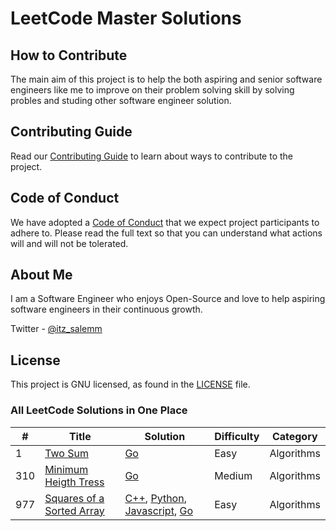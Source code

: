 # LeetCode Master Solutions

## How to Contribute

The main aim of this project is to help the both aspiring and senior software engineers like me to improve on their problem solving skill by solving probles and studing other software engineer solution.

## Contributing Guide

Read our [Contributing Guide](./CONTRIBUTING.md) to learn about ways to contribute to the project.

## Code of Conduct

We have adopted a [Code of Conduct](./CODE_OF_CONDUCT.md) that we expect project participants to adhere to. Please read the full text so that you can understand what actions will and will not be tolerated.

## About Me

I am a Software Engineer who enjoys Open-Source and love to help aspiring software engineers in their continuous growth.

Twitter - [@itz_salemm](https://twitter.com/itz_salemm)

## License

This project is GNU licensed, as found in the [LICENSE](LICENSE) file.

### All LeetCode Solutions in One Place

| #   | Title                                                                                 | Solution                                                                                                                                                                                                                  | Difficulty | Category   |
| --- | ------------------------------------------------------------------------------------- | ------------------------------------------------------------------------------------------------------------------------------------------------------------------------------------------------------------------------- | ---------- | ---------- |
| 1   | [Two Sum](https://leetcode.com/problems/two-sum/)                                     | [Go](./Algorithms/go/twoSum.go)                                                                                                                                                                                           | Easy       | Algorithms |
| 310 | [Minimum Heigth Tress](https://leetcode.com/problems/minimum-height-trees/)           | [Go](./Algorithms/go/minimumHeightTree.go)                                                                                                                                                                                | Medium     | Algorithms |
| 977 | [Squares of a Sorted Array](https://leetcode.com/problems/squares-of-a-sorted-array/) | [C++](./Algorithms/cpp/squaresOfASortedArray.cpp), [Python](./Algorithms/python/squaresOfASortedArray.py), [Javascript](./Algorithms/javascript/squaresOfASortedArray.js), [Go](./Algorithms/go/squaresOfASortedArray.go) | Easy       | Algorithms |
